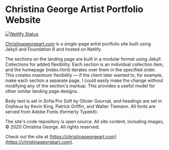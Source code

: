 # Christina George Artist Portfolio Website
[![Netlify Status](https://api.netlify.com/api/v1/badges/ad88f65e-0ea5-4e88-92e9-88f128fe9055/deploy-status)](https://app.netlify.com/sites/christinageorgeart/deploys)

[Christinageorgeart.com](https://christinageorgeart.com) is a single-page artist portfolio site built using Jekyll and Foundation 6 and hosted on Netlify.

The sections on the landing page are built in a modular format using Jekyll Collections for added flexibility. Each section is an individual collection item, and the homepage (index.html) iterates over them in the specified order. This creates maximum flexibility &mdash; if the client later wanted to, for example, make each section a separate page, I could easily make the change without modifying any of the section's markup. This provides a useful model for other similar landing page designs.

Body text is set in Sofia Pro Soft by Olivier Gourvat, and headings are set in Orpheus by Kevin King, Patrick Griffin, and Walter Tiemann. All fonts are served from Adobe Fonts (formerly Typekit).

The site's code repository is open source. All site content, including images, &copy; 2020 Christina George. All rights reserved.

Check out the site at [https://christinageorgeart.com](https://christinageorgeart.com).
